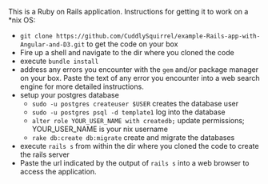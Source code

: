 This is a Ruby on Rails application. 
Instructions for getting it to work on a *nix OS:
* ```git clone https://github.com/CuddlySquirrel/example-Rails-app-with-Angular-and-D3.git``` to get the code on your box
* Fire up a shell and navigate to the dir where you cloned the code
* execute ```bundle install```
* address any errors you encounter with the ```gem``` and/or package manager on your box.  Paste the text of any error you encounter into a web search engine for more detailed instructions. 
* setup your postgres database 
  * ```sudo -u postgres createuser $USER``` creates the database user
  * ```sudo -u postgres psql -d template1``` log into the database
  * ```alter role YOUR_USER_NAME with createdb;``` update permissions; YOUR_USER_NAME is your nix username
  * ```rake db:create db:migrate``` create and migrate the databases
* execute ```rails s``` from within the dir where you cloned the code to create the rails server
* Paste the url indicated by the output of ```rails s``` into a web browser to access the application.

